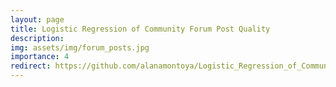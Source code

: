 ```yaml
---
layout: page
title: Logistic Regression of Community Forum Post Quality
description: 
img: assets/img/forum_posts.jpg
importance: 4
redirect: https://github.com/alanamontoya/Logistic_Regression_of_Community_Forum_Post_Quality
---
```


